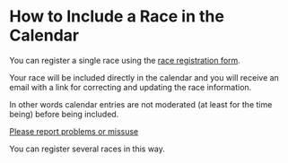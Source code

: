 # How to Include a Race in the Calendar

You can register a single race using the [race registration form](https://goo.gl/forms/cXUINKxCBh88SYSs1). 

Your race will be included directly in the calendar and you will receive an email with a link for correcting and updating the race information.

In other words calendar entries are not moderated (at least for the time being) before being included.

[Please report problems or missuse](support.md)

You can register several races in this way.